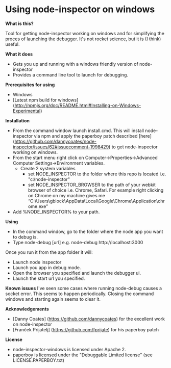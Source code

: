 Using node-inspector on windows
===

**What is this?**

Tool for getting node-inspector working on windows and for simplifying the proces of launching the debugger. It's not rocket science, but it is (I think) useful.

**What it does**

- Gets you up and running with a windows friendly version of node-inspector
- Provides a command line tool to launch for debugging.

**Prerequisites for using**

- Windows
- [Latest npm build for windows] (http://npmjs.org/doc/README.html#Installing-on-Windows-Experimental)


**Installation**

- From the command window launch install.cmd. This will install node-inspector via npm and apply the paperboy patch described [here] (https://github.com/dannycoates/node-inspector/issues/62#issuecomment-1998429) to get node-inspector working on windows.
- From the start menu right click on Computer->Properties->Advanced Computer Settings->Environment variables. 
  -	Create 2 system variables 
    - set NODE_INSPECTOR to the folder where this repo is located i.e. "c:\node-inspector"
    - set NODE_INSPECTOR_BROWSER to the path of your webkit browser of choice i.e. Chrome, Safari. For example right clicking on Chrome on my machine gives me “C:\Users\gblock\AppData\Local\Google\Chrome\Application\chrome.exe”
-	Add %NODE_INSPECTOR% to your path.

**Using**

- In the command window, go to the folder where the node app you want to debug is.
- Type node-debug [url] e.g. node-debug http://localhost:3000

Once you run it from the app folder it will:

-	Launch node inspector
-	Launch you app in debug mode. 
-	Open the browser you specified and launch the debugger ui.
-	Launch the start url you specified.

**Known issues**
I've seen some cases where running node-debug causes a socket error. This seems to happen periodically. Closing the command windows and starting again seems to clear it.

**Acknowledgements**

- [Danny Coates] (https://github.com/dannycoates) for the excellent work on node-inspector
- [Franček Prijatelj] (https://github.com/fprijate) for his paperboy patch

**License**

- node-inspector-windows is licensed under Apache 2.
- paperboy is licensed under the "Debuggable Limited license" (see LICENSE.PAPERBOY.txt)
